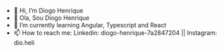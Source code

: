- 👋 Hi, I’m Diogo Henrique
- 👋 Ola, Sou Diogo Henrique
- 🌱 I’m currently learning Angular, Typescript and React
- 📫 How to reach me: Linkedin: diogo-henrique-7a2847204 || Instagram: dio.heli

<!---
DiogoHenri/DiogoHenri is a ✨ special ✨ repository because its `README.md` (this file) appears on your GitHub profile.
You can click the Preview link to take a look at your changes.
--->
